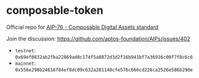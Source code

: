 # composable-token

Official repo for [AIP-76 - Composable Digital Assets standard](https://github.com/aptos-foundation/AIPs/blob/main/aips/aip-76.md)

Join the discussion: <https://github.com/aptos-foundation/AIPs/issues/402>

- `testnet`: `0x69ef0832ab2fba22869ad8c174f5a8872d3d2f16b941bf7a36916c00f7f8c6c6`
- `mainnet`: `0x556e298b24616f84ef8dc09c632a201140cfe576c666cd226ca2526e586b290e`